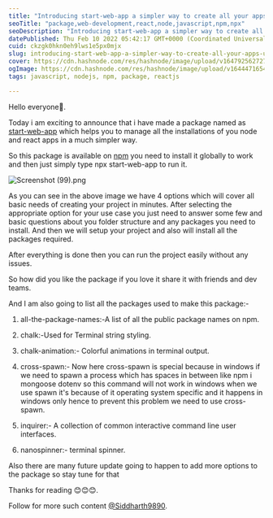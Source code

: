 ```yaml
---
title: "Introducing start-web-app a simpler way to create all your apps using react and node"
seoTitle: "package,web-development,react,node,javascript,npm,npx"
seoDescription: "Introducing start-web-app a simpler way to create all your apps using react and node"
datePublished: Thu Feb 10 2022 05:42:17 GMT+0000 (Coordinated Universal Time)
cuid: ckzgk0hkn0eh9lws1e5px0mjx
slug: introducing-start-web-app-a-simpler-way-to-create-all-your-apps-using-react-and-node
cover: https://cdn.hashnode.com/res/hashnode/image/upload/v1647925627275/J74l3qU--.png
ogImage: https://cdn.hashnode.com/res/hashnode/image/upload/v1644471654198/YUnYOw9SB.png
tags: javascript, nodejs, npm, package, reactjs

---
```


Hello everyone👋.
 
Today i am exciting to announce that i have made a package named as [start-web-app](https://www.npmjs.com/package/start-web-app) which helps you to manage all the installations of you node and react apps in a much simpler way.

So this package is available on [npm](https://www.npmjs.com/package/start-web-app) you need to install it globally to work and then just simply type
 npx start-web-app to run it.


![Screenshot (99).png](https://cdn.hashnode.com/res/hashnode/image/upload/v1644471382726/Qs4oYozTI.png)

As you can see in the above image we have 4 options which will cover all basic needs of creating your project in minutes. After selecting the appropriate option for your use case you just need to answer some few and basic questions about you folder structure and any packages you need to install. And then we will setup your project and also will install all the packages required.

After everything is done then you can run the project easily without any issues. 

So how did you like the package if you love it share it with friends and dev teams. 

And I am also going to list all the packages used to make this package:-
1. all-the-package-names:-A list of all the public package names on npm.

2. chalk:-Used for Terminal string styling.

3. chalk-animation:- Colorful animations in terminal output.

4. cross-spawn:- Now here cross-spawn is special because in windows if we need to spawn a process which has spaces in between like npm i mongoose dotenv  so this command will not work in windows when we use spawn it's because of it operating system specific and it happens in windows only hence to prevent this problem we need to use cross-spawn.

5. inquirer:- A collection of common interactive command line user interfaces.

6. nanospinner:- terminal spinner.

Also there are many future update going to happen to add more options to the package so stay tune for that 

Thanks for reading 😊😊😊.

Follow for more such content [@Siddharth9890](https://www.linkedin.com/in/siddharth-singh-563824202/).